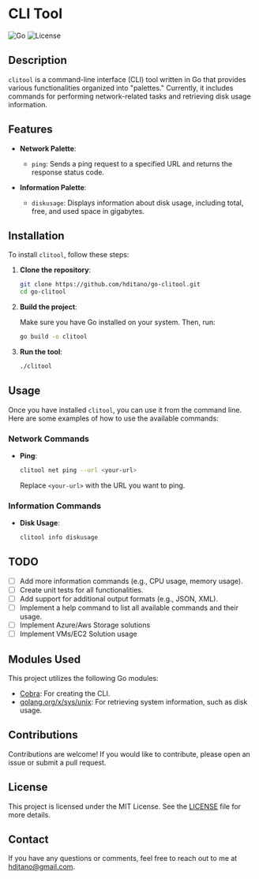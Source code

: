 # CLI Tool

![Go](https://img.shields.io/badge/Go-1.16%2B-blue.svg) ![License](https://img.shields.io/badge/license-MIT-green.svg)

## Description

`clitool` is a command-line interface (CLI) tool written in Go that provides various functionalities organized into "palettes." Currently, it includes commands for performing network-related tasks and retrieving disk usage information.

## Features

- **Network Palette**:
  - `ping`: Sends a ping request to a specified URL and returns the response status code.

- **Information Palette**:
  - `diskusage`: Displays information about disk usage, including total, free, and used space in gigabytes.

## Installation

To install `clitool`, follow these steps:

1. **Clone the repository**:

   ```bash
   git clone https://github.com/hditano/go-clitool.git
   cd go-clitool
   ```

2. **Build the project**:

   Make sure you have Go installed on your system. Then, run:

   ```bash
   go build -o clitool
   ```

3. **Run the tool**:

   ```bash
   ./clitool
   ```

## Usage

Once you have installed `clitool`, you can use it from the command line. Here are some examples of how to use the available commands:

### Network Commands

- **Ping**:

  ```bash
  clitool net ping --url <your-url>
  ```

  Replace `<your-url>` with the URL you want to ping.

### Information Commands

- **Disk Usage**:

  ```bash
  clitool info diskusage
  ```

## TODO

- [ ] Add more information commands (e.g., CPU usage, memory usage).
- [ ] Create unit tests for all functionalities.
- [ ] Add support for additional output formats (e.g., JSON, XML).
- [ ] Implement a help command to list all available commands and their usage.
- [ ] Implement Azure/Aws Storage solutions
- [ ] Implement VMs/EC2 Solution usage

## Modules Used

This project utilizes the following Go modules:

- [Cobra](https://github.com/spf13/cobra): For creating the CLI.
- [golang.org/x/sys/unix](https://pkg.go.dev/golang.org/x/sys/unix): For retrieving system information, such as disk usage.

## Contributions

Contributions are welcome! If you would like to contribute, please open an issue or submit a pull request.

## License

This project is licensed under the MIT License. See the [LICENSE](LICENSE) file for more details.

## Contact

If you have any questions or comments, feel free to reach out to me at [hditano@gmail.com](mailto:hditano@gmail.com).

